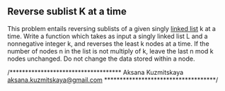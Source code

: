 ## Reverse sublist K at a time

This problem entails reversing sublists of a given singly [linked list](https://en.wikipedia.org/wiki/Linked_list) k at a time.
Write a function which takes as input a singly linked list L and a nonnegative integer k,
and reverses the least k nodes at a time. If the number of nodes n in the list is not multiply of k,
leave the last n mod k nodes unchanged. Do not change the data stored within a node.


/************************************
 	Aksana Kuzmitskaya
	aksana.kuzmitskaya@gmail.com
************************************/
